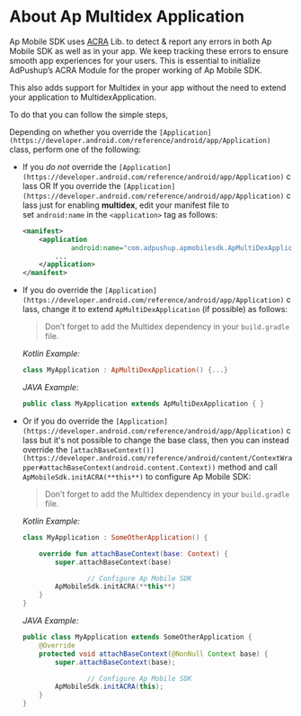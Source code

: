# About Ap Multidex Application

Ap Mobile SDK uses [ACRA](https://github.com/ACRA/acra) Lib. to detect & report any errors in both Ap Mobile SDK as well as in your app. We keep tracking these errors to ensure smooth app experiences for your users.  This is essential to initialize AdPushup’s ACRA Module for the proper working of Ap Mobile SDK. 

This also adds support for Multidex in your app without the need to extend your application to MultidexApplication. 

To do that you can follow the simple steps,

Depending on whether you override the `[Application](https://developer.android.com/reference/android/app/Application)` class, perform one of the following:

- If you *do not* override the `[Application](https://developer.android.com/reference/android/app/Application)` class OR If you override the `[Application](https://developer.android.com/reference/android/app/Application)` class just for enabling **multidex**, edit your manifest file to set `android:name` in the `<application>` tag as follows:
    
    ```xml
    <manifest>
        <application
                android:name="com.adpushup.apmobilesdk.ApMultiDexApplication" >
            ...
        </application>
    </manifest>
    ```
    
- If you do override the `[Application](https://developer.android.com/reference/android/app/Application)` class, change it to extend `ApMultiDexApplication` (if possible) as follows:
    
    > Don’t forget to add the Multidex dependency in your `build.gradle` file.
    > 
    
    *Kotlin Example:*
    
    ```kotlin
    class MyApplication : ApMultiDexApplication() {...}
    ```
    
    *JAVA Example:*
    
    ```java
    public class MyApplication extends ApMultiDexApplication { }
    ```
    
- Or if you do override the `[Application](https://developer.android.com/reference/android/app/Application)` class but it's not possible to change the base class, then you can instead override the `[attachBaseContext()](https://developer.android.com/reference/android/content/ContextWrapper#attachBaseContext(android.content.Context))` method and call `ApMobileSdk.initACRA(**this**)` to configure Ap Mobile SDK:
    
    > Don’t forget to add the Multidex dependency in your `build.gradle` file.
    > 
    
    *Kotlin Example:*
    
    ```kotlin
    class MyApplication : SomeOtherApplication() {
    
        override fun attachBaseContext(base: Context) {
            super.attachBaseContext(base)
    
    				// Configure Ap Mobile SDK
            ApMobileSdk.initACRA(**this**)
        }
    }
    ```
    
    *JAVA Example:*
    
    ```java
    public class MyApplication extends SomeOtherApplication {
        @Override
        protected void attachBaseContext(@NonNull Context base) {
            super.attachBaseContext(base);
    
    				// Configure Ap Mobile SDK
            ApMobileSdk.initACRA(this);
        }
    }
    ```